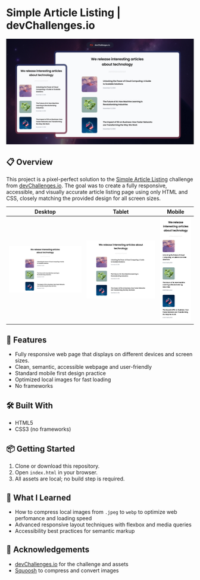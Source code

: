 # Simple Article Listing | devChallenges.io

<div align="center">
  <img src="./thumbnail.jpg" alt="Simple Article Listing Screenshot" width="600"/>
</div>

## 📋 Overview

This project is a pixel-perfect solution to the [Simple Article Listing](https://devchallenges.io/challenge/simple-article-listing) challenge from [devChallenges.io](https://devchallenges.io/). The goal was to create a fully responsive, accessible, and visually accurate article listing page using only HTML and CSS, closely matching the provided design for all screen sizes.

| Desktop | Tablet | Mobile |
| ------- | ------ | ------ |
| ![Desktop](./design/Desktop_1350px.jpg) | ![Tablet](./design/Tablet_1024px.jpg) | ![Mobile](./design/Mobile_412px.jpg) |

## 🚀 Features

- Fully responsive web page that displays on different devices and screen sizes.
- Clean, semantic, accessible webpage and user-friendly
- Standard mobile first design practice
- Optimized local images for fast loading
- No frameworks

## 🛠️ Built With

- HTML5
- CSS3 (no frameworks)

## 📦 Getting Started

1. Clone or download this repository.
2. Open `index.html` in your browser.
3. All assets are local; no build step is required.

## 🧠 What I Learned

- How to compress local images from `.jpeg` to `webp` to optimize web perfomance and loading speed
- Advanced responsive layout techniques with flexbox and media queries
- Accessibility best practices for semantic markup

## 🙏 Acknowledgements

- [devChallenges.io](https://devchallenges.io/) for the challenge and assets
- [Squoosh](https://squoosh.app/) to compress and convert images

